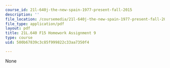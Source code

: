 ```yaml
---
course_id: 21l-640j-the-new-spain-1977-present-fall-2015
description: ''
file_location: /coursemedia/21l-640j-the-new-spain-1977-present-fall-2015/500b67839c3c85f999822c33aa7350f4_MIT21L_640JF15_HW_Ses9.pdf
file_type: application/pdf
layout: pdf
title: 21L.640 F15 Homework Assignment 9
type: course
uid: 500b67839c3c85f999822c33aa7350f4

---
```

None